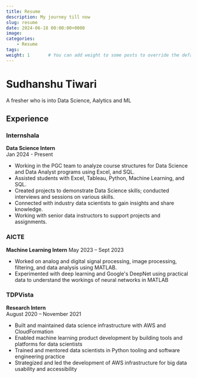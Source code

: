 ```yaml
---
title: Resume
description: My journey till now
slug: resume
date: 2024-06-18 00:00:00+0000
image: 
categories:
    - Resume
tags:
weight: 1       # You can add weight to some posts to override the default sorting (date descending)
---
```


# Sudhanshu Tiwari 

A fresher who is into Data Science, Aalytics and ML

## Experience

### Internshala 
**Data Science Intern**  
Jan 2024 - Present

- Working in the PGC team to analyze course structures for Data
Science and Data Analyst programs using Excel, and SQL.
- Assisted students with Excel, Tableau, Python, Machine Learning,
and SQL.
- Created projects to demonstrate Data Science skills; conducted
interviews and sessions on various skills.
- Connected with industry data scientists to gain insights and share
knowledge.
- Working with senior data instructors to support projects and
assignments.

### AICTE
**Machine Learning Intern**
May 2023 – Sept 2023

- Worked on analog and digital signal processing, image processing, filtering, and data analysis using MATLAB.
- Experimented with deep learning and Google's DeepNet using practical data to understand the workings of neural networks in MATLAB


### TDPVista
**Research Intern**  
August 2020 – November 2021

- Built and maintained data science infrastructure with AWS and CloudFormation
- Enabled machine learning product development by building tools and platforms for data scientists
- Trained and mentored data scientists in Python tooling and software engineering practice
- Strategized and led the development of AWS infrastructure for big data usability and accessibility


